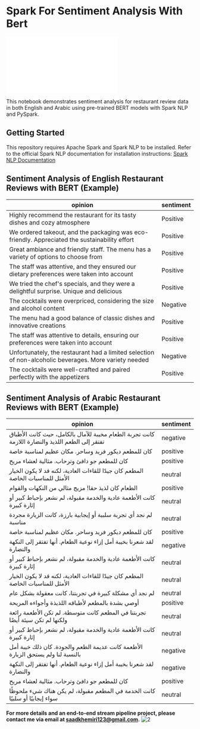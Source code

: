 # Spark For Sentiment Analysis With Bert

![1](images/image1.htm)

This notebook demonstrates sentiment analysis for restaurant review data in both English and Arabic using pre-trained BERT models with Spark NLP and PySpark.

## Getting Started

This repository requires Apache Spark and Spark NLP to be installed. Refer to the official Spark NLP documentation for installation instructions: [Spark NLP Documentation](https://www.johnsnowlabs.com/spark-nlp/)


## Sentiment Analysis of English Restaurant Reviews with BERT (Example)

| opinion                                                                                              | sentiment |
|-----------------------------------------------------------------------------------------------------|-----------|
| Highly recommend the restaurant for its tasty dishes and cozy atmosphere                             | Positive  |
| We ordered takeout, and the packaging was eco-friendly. Appreciated the sustainability effort        | Positive  |
| Great ambiance and friendly staff. The menu has a variety of options to choose from                  | Positive  |
| The staff was attentive, and they ensured our dietary preferences were taken into account            | Positive  |
| We tried the chef's specials, and they were a delightful surprise. Unique and delicious              | Positive  |
| The cocktails were overpriced, considering the size and alcohol content                              | Negative  |
| The menu had a good balance of classic dishes and innovative creations                               | Positive  |
| The staff was attentive to details, ensuring our preferences were taken into account                 | Positive  |
| Unfortunately, the restaurant had a limited selection of non-alcoholic beverages. More variety needed| Negative  |
| The cocktails were well-crafted and paired perfectly with the appetizers                             | Positive  |


## Sentiment Analysis of Arabic Restaurant Reviews with BERT (Example)

| opinion                                                                                         | sentiment |
|------------------------------------------------------------------------------------------------|-----------|
| كانت تجربة الطعام مخيبة للآمال بالكامل، حيث كانت الأطباق تفتقر إلى الطعم اللذيذ والنضارة اللازمة| negative  |
| كان للمطعم ديكور فريد وساحر. مكان عظيم لمناسبة خاصة                                             | positive  |
| كان للمطعم جو دافئ وترحاب. مثالية لعشاء مريح                                                    | positive  |
| المطعم كان جيدًا للقاءات العادية، لكنه قد لا يكون الخيار الأمثل للمناسبات الخاصة                | neutral   |
| الطعام كان لذيذ حقا! مزيج مثالي من النكهات والقوام                                              | positive  |
| كانت الأطعمة عادية والخدمة مقبولة، لم نشعر بإحباط كبير أو إثارة كبيرة                           | neutral   |
| لم نجد أي تجربة سلبية أو إيجابية بارزة، كانت الزيارة مجردة مناسبة                               | neutral   |
| كان للمطعم ديكور فريد وساحر. مكان عظيم لمناسبة خاصة                                             | positive  |
| لقد شعرنا بخيبة أمل إزاء نوعية الطعام. أنها تفتقر إلى النكهة والنضارة                           | negative  |
| كانت الأطعمة عادية والخدمة مقبولة، لم نشعر بإحباط كبير أو إثارة كبيرة                           | neutral   |
| المطعم كان جيدًا للقاءات العادية، لكنه قد لا يكون الخيار الأمثل للمناسبات الخاصة                | neutral   |
| لم نجد أي مشكلة كبيرة في تجربتنا، كانت معقولة بشكل عام                                          | neutral   |
| أوصي بشدة بالمطعم لأطباقه اللذيذة وأجواءه المريحة                                               | positive  |
| تجربتنا في المطعم كانت متوسطة. لم تكن الأطعمة رائعة ولكنها لم تكن سيئة أيضًا                    | neutral   |
| كانت الأطعمة عادية والخدمة مقبولة، لم نشعر بإحباط كبير أو إثارة كبيرة                           | neutral   |
| الأطعمة كانت عديمة الطعم والجودة. كان ذلك خيبة أمل بالنسبة لنا ولم يستحق الزيارة                | negative  |
| لقد شعرنا بخيبة أمل إزاء نوعية الطعام. أنها تفتقر إلى النكهة والنضارة                           | negative  |
| كان للمطعم جو دافئ وترحاب. مثالية لعشاء مريح                                                    | positive  |
| كانت الخدمة في المطعم مقبولة، لم يكن هناك شيء ملحوظًا سواء إيجابيًا أو سلبيًا                   | neutral   |


**For more details and an end-to-end stream pipeline project, please contact me via email at [saadkhemiri123@gmail.com](mailto:saadkhemiri123@gmail.com).**
![2](image2.jpg)
